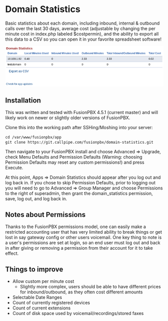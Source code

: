 # Domain Statistics

Basic statistics about each domain, including inbound, internal & outbound calls over the last 30 days, average cost (adjustable by changing the per minute cost in index.php labeled $costpermin), and the ability to export all this data to a CSV so you can open it in your favorite spreadsheet software!

![Image of Domain Statistics](Domain-Statistics-Overview.png)

## Installation
This was written and tested with FusionPBX 4.5.1 (current master) and will likely work on newer or slightly older versions of FusionPBX.

Clone this into the working path after SSHing/Moshing into your server:

```
cd /var/www/fusionpbx/app
git clone https://git.callpipe.com/fusionpbx/domain-statistics.git
```

Then navigate to your FusionPBX install and choose Advanced => Upgrade, check Menu Defaults and Permission Defaults (Warning: choosing Permission Defaults may reset any custom permissions!) and press Execute.

At this point, Apps => Domain Statistics should appear after you log out and log back in. If you chose to skip Permission Defaults, prior to logging out you will need to go to Advanced => Group Manager and choose Permissions to the right of superadmin, then grant the 	domain_statistics permission, save, log out, and log back in.

## Notes about Permissions
Thanks to the FusionPBX permissions model, one can easily make a restricted accounting user that has very limited ability to break things or get lost in say gateway config or other users voicemail. One key thing to note is a user's permissions are set at login, so an end user must log out and back in after giving or removing a permission from their account for it to take effect.

## Things to improve
* Allow custom per minute cost
   * Slightly more complex, users should be able to have different prices for inbound/outbound, as they often cost different amounts
* Selectable Date Ranges
* Count of currently registered devices
* Count of current extensions
* Count of disk space used by voicemail/recordings/stored faxes
